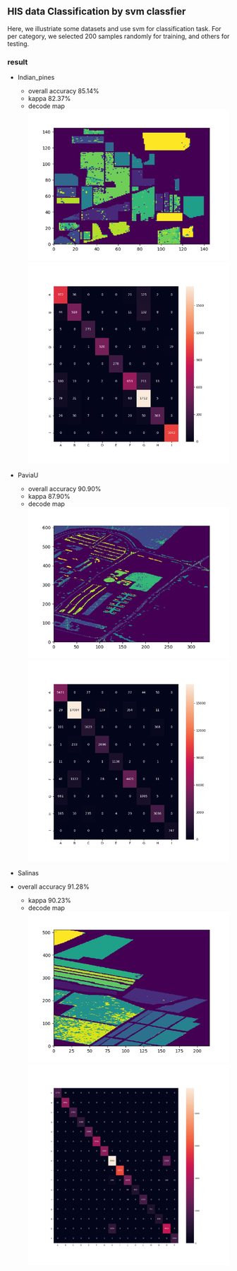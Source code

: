 ## HIS data Classification by svm classfier

Here, we illustriate some datasets and use svm for classification task.
For per category, we selected 200 samples randomly for training, and others for testing.

### result
- Indian_pines
    - overall accuracy 85.14%
    - kappa 82.37%
    - decode map
    ![decode_map](result/decode_resultInidan_pines.png)
    ![fusion_matrix](result/confusion_matrix1Inidan_pines.png)
    
    
- PaviaU
    - overall accuracy 90.90%
    - kappa 87.90%
    - decode map
    ![decode_map](result/decode_resultPaviaU.png)
    ![fusion_matrix](result/confusion_matrix1PaviaU.png)
- Salinas 
- overall accuracy 91.28%
    - kappa 90.23%
    - decode map
    ![decode_map](result/decode_resultSalinas.png)
    ![fusion_matrix](result/confusion_matrix1Salinas.png)